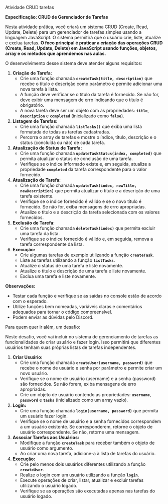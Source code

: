 Atividade CRUD tarefas

**Especificação: CRUD de Gerenciador de Tarefas**

Nesta atividade prática, você criará um sistema CRUD (Create, Read, Update, Delete) para um gerenciador de tarefas simples usando a linguagem JavaScript. O sistema permitirá que o usuário crie, liste, atualize e exclua tarefas. **O foco principal é praticar a criação das operações CRUD (Create, Read, Update, Delete) em JavaScript usando funções, objetos, array e os métodos que aprendemos nas aulas.**

O desenvolvimento desse sistema deve atender alguns requisitos:

1. **Criação de Tarefa:**
   - Crie uma função chamada **`createTask(title, description)`** que recebe o titulo e descrição como parâmetro e permite adicionar uma nova tarefa à lista.
   - A função deve verificar se o título da tarefa é fornecido. Se não for, deve exibir uma mensagem de erro indicando que o título é obrigatório.
   - A nova tarefa deve ser um objeto com as propriedades: **`title`**, **`description`** e **`completed`** (inicializado como **`false`**).
2. **Listagem de Tarefas:**
   - Crie uma função chamada **`listTasks()`** que exiba uma lista formatada de todas as tarefas cadastradas.
   - Percorra o array de tarefas e mostre o índice, título, descrição e o status (concluída ou não) de cada tarefa.
3. **Atualização de Status de Tarefa:**
   - Crie uma função chamada **`updateTaskStatus(index, completed)`** que permita atualizar o status de conclusão de uma tarefa.
   - Verifique se o índice informado existe e, em seguida, atualize a propriedade **`completed`** da tarefa correspondente para o valor fornecido.
4. **Atualização de Tarefa:**
   - Crie uma função chamada **`updateTask(index, newTitle, newDescription)`** que permita atualizar o título e a descrição de uma tarefa existente.
   - Verifique se o índice fornecido é válido e se o novo título é fornecido. Se não for, exiba mensagens de erro apropriadas.
   - Atualize o título e a descrição da tarefa selecionada com os valores fornecidos.
5. **Exclusão de Tarefa:**
   - Crie uma função chamada **`deleteTask(index)`** que permita excluir uma tarefa da lista.
   - Verifique se o índice fornecido é válido e, em seguida, remova a tarefa correspondente da lista.
6. **Execução:**
   - Crie algumas tarefas de exemplo utilizando a função **`createTask`**.
   - Liste as tarefas utilizando a função **`listTasks`**.
   - Atualize o status de uma tarefa e liste novamente.
   - Atualize o título e descrição de uma tarefa e liste novamente.
   - Exclua uma tarefa e liste novamente.

**Observações:**

- Testar cada função e verifique se as saídas no console estão de acordo com o esperado.
- Utilize funções bem nomeadas, variáveis claras e comentários adequados para tornar o código compreensível.
- Podem enviar as dúvidas pelo Discord.

Para quem quer ir além, um desafio:

Neste desafio, você vai incluir no sistema de gerenciamento de tarefas as funcionalidades de criar usuário e fazer login. Isso permitirá que diferentes usuários tenham suas próprias listas de tarefas independentes.

1. **Criar Usuário:**
   - Crie uma função chamada **`createUser(username, password)`** que recebe o nome de usuário e senha por parâmetro e permite criar um novo usuário.
   - Verifique se o nome de usuário (username) e a senha (password) são fornecidos. Se não forem, exiba mensagens de erro apropriadas.
   - Crie um objeto de usuário contendo as propriedades: **`username`**, **`password`** e **`tasks`** (inicializado como um array vazio).
2. **Login:**
   - Crie uma função chamada **`login(username, password)`** que permita um usuário fazer login.
   - Verifique se o nome de usuário e a senha fornecidos correspondem a um usuário existente. Se corresponderem, retorne o objeto de usuário correspondente. Se não, retorne uma mensagem.
3. **Associar Tarefas aos Usuários:**
   - Modifique a função **`createTask`** para receber também o objeto de usuário como argumento.
   - Ao criar uma nova tarefa, adicione-a à lista de tarefas do usuário.
4. **Execução:**
   - Crie pelo menos dois usuários diferentes utilizando a função **`createUser`**.
   - Realize o login com um usuário utilizando a função **`login`**.
   - Execute operações de criar, listar, atualizar e excluir tarefas utilizando o usuário logado.
   - Verifique se as operações são executadas apenas nas tarefas do usuário logado.
